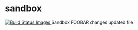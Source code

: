 # sandbox
<a href="#" id="status-image-popup" name="status-images" class="open-popup" data-ember-action="795">
<img src="https://travis-ci.org/ovgu-FINken/sandbox.svg" data-bindattr-796="796" title="Build Status Images">
</a>
Sandbox
FOOBAR
changes updated file
